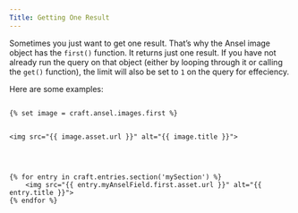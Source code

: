 ```yaml
---
Title: Getting One Result
---
```


Sometimes you just want to get one result. That’s why the Ansel image object has the `first()` function. It returns just one result. If you have not already run the query on that object (either by looping through it or calling the `get()` function), the limit will also be set to `1` on the query for effeciency.

Here are some examples:

<div class="content-blocks__pre-wrapper content-blocks__pre-wrapper--example">
<pre class="content-blocks__pre content-blocks__pre--example  language-twig">
<code class="content-blocks__code content-blocks__code--example  language-twig">
{% set image = craft.ansel.images.first %}

&lt;img src="{{ image.asset.url }}" alt="{{ image.title }}">
</code>
</pre>
</div>

<div class="content-blocks__pre-wrapper content-blocks__pre-wrapper--example">
<pre class="content-blocks__pre content-blocks__pre--example  language-twig">
<code class="content-blocks__code content-blocks__code--example  language-twig">
{% for entry in craft.entries.section('mySection') %}
	&lt;img src="{{ entry.myAnselField.first.asset.url }}" alt="{{ entry.title }}">
{% endfor %}
</code>
</pre>
</div>
